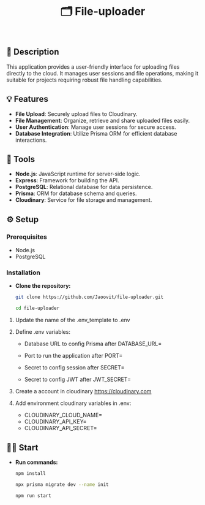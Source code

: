 <p>&nbsp;</p>
<h1 align="center">🗂️ File-uploader</h1>
<p>&nbsp;</p>

## 📖 Description

This application provides a user-friendly interface for uploading files directly to the cloud. It manages user sessions and file operations, making it suitable for projects requiring robust file handling capabilities.

## 💡 Features

- **File Upload**: Securely upload files to Cloudinary.
- **File Management**: Organize, retrieve and share uploaded files easily.
- **User Authentication**: Manage user sessions for secure access.
- **Database Integration**: Utilize Prisma ORM for efficient database interactions.

## 🔨 Tools

- **Node.js**: JavaScript runtime for server-side logic.
- **Express**: Framework for building the API.
- **PostgreSQL**: Relational database for data persistence.
- **Prisma**: ORM for database schema and queries.
- **Cloudinary**: Service for file storage and management.

## ⚙️ Setup

### Prerequisites

- Node.js
- PostgreSQL

### Installation

- **Clone the repository:**

   ```bash
   git clone https://github.com/Jaoovit/file-uploader.git

   cd file-uploader
1. Update the name of the .env_template to .env

2. Define .env variables:

    - Database URL to config Prisma after DATABASE_URL=

    - Port to run the application after PORT=

    - Secret to config session after SECRET=

    - Secret to config JWT after JWT_SECRET=

3. Create a account in cloudinary https://cloudinary.com

4. Add environment cloudinary variables in .env:

    - CLOUDINARY_CLOUD_NAME=
    - CLOUDINARY_API_KEY=
    - CLOUDINARY_API_SECRET=

## 🏃‍➡️ Start

- **Run commands:**

    ```bash
    npm install

    npx prisma migrate dev --name init

    npm run start